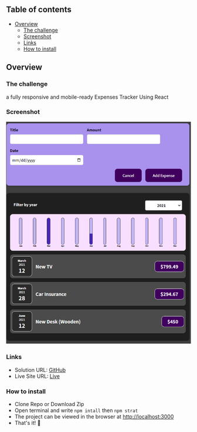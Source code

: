 ## Table of contents

- [Overview](#overview)
  - [The challenge](#the-challenge)
  - [Screenshot](#screenshot)
  - [Links](#links)
  - [How to install](#how-to-install)

## Overview

### The challenge
a fully responsive and mobile-ready Expenses Tracker Using React

### Screenshot

![screenshot](./src/Screenshot.png)

### Links

- Solution URL: [GitHub](https://github.com/memo-ibrahim-alean/React-Expenses-Tracker)
- Live Site URL: [Live]()

### How to install

- Clone Repo or Download Zip
- Open terminal and write `npm intall` then `npm strat`
- The project can be viewed in the browser at [http://localhost:3000](http://localhost:3000)
- That's it! 🎉
